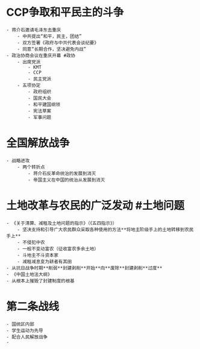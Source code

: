 # CCP争取和平民主的斗争
	- 蒋介石邀请毛泽东去重庆
		- 中共提出“和平，民主，团结”
		- 双方签署《政府与中共代表会谈纪要》
		- 同意“长期合作，坚决避免内战”
	- 政治协商会议在重庆开幕 #政协
		- 出席党派
			- KMT
			- CCP
			- 民主党派
		- 五项协定
			- 政府组织
			- 国民大会
			- 和平建国纲领
			- 宪法草案
			- 军事问题
# 全国解放战争
	- 战略进攻
		- 两个转折点
			- 蒋介石反革命统治的发展到消灭
			- 帝国主义在中国的统治从发展到消灭
# 土地改革与农民的广泛发动 #土地问题
	- 《关于清算、减租及土地问题的指示》（《五四指示》）
		- 坚决支持和引导广大农民群众采取各种使用的方法**将地主阶级手上的土地转移到农民手上**
		- 不侵犯中农
		- 一般不变动富农（征收富农多余土地）
		- 斗地主不斗资本家
		- 减租减息变为耕者有其田
	- 从抗日战争时期**削弱**封建剥削**开始**向**废除**封建剥削**过度**
	- 《中国土地法大纲》
	- 从根本上摧毁了封建制度的根基
# 第二条战线
	- 国统区内部
	- 学生运动为先导
	- 配合人民解放战争
	-